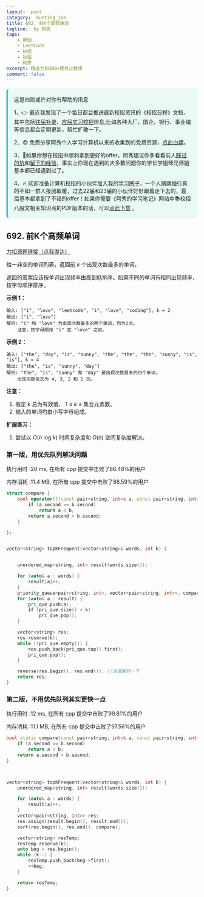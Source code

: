 ```yaml
---
layout:  post
category:  hunting_job
title: 692. 前K个高频单词
tagline:  by 阿秀
tags:
    - 原创
    - LeetCode
    - 校招
    - 社招
    - 阿秀
excerpt: 精选力扣300+题目之数组
comment: false
---
```




<div style="border-color: #24C6DC;
            background-color: #e9f9f3;         
            margin: 1rem 0;
        padding: .25rem 1rem;
        border-left-width: .3rem;
        border-left-style: solid;
        border-radius: .5rem;
        color: inherit;">
  <p>这是四则或许对你有帮助的讯息</p>
  <p>1、👉 最近我发现了一个每日都会推送最新校招资讯的《校招日程》文档，其中包括<a style="text-decoration: underline" href="https://flowus.cn/share/ee50d5eb-3cd5-4f74-880e-95b215dd4ff2" target="_blank">往届补录</a>、<a href="https://flowus.cn/share/5f327c98-1e31-46c8-b86b-5ac6105e021f" target="_blank">应届实习校招</a>信息,比如各种大厂、国企、银行、事业编等信息都会定期更新，帮忙扩散一下。</p>  
  <p>2、😍
    免费分享阿秀个人学习计算机以来的收集到的免费资源，<a style="text-decoration: underline" href="/notes/07-resources/01-free/01-introduce.html" target="_blank">点此白嫖</a>。
  </p>
  <p>3、🚀如果你想在校招中顺利拿到更好的offer，阿秀建议你多看看前人<a style="text-decoration: underline" href="https://www.yuque.com/tuobaaxiu/httmmc/npg1k81zeq4wfpyz" target="_blank">踩过的坑</a>和<a style="text-decoration: underline"  target="_blank" href="https://www.yuque.com/tuobaaxiu/httmmc/gge9ppd0mbu2d3dp">留下的经验</a>，事实上你现在遇到的大多数问题你的学长学姐师兄师姐基本都已经遇到过了。
  </p>
  <p>4、🔥 欢迎准备计算机校招的小伙伴加入我的<a  style="text-decoration: underline" href="https://www.yuque.com/tuobaaxiu/httmmc/xg0otqvc17wfx4u9" target="_blank">学习圈子</a>，一个人踽踽独行真的不如一群人报团取暖，过去22届和23届的小伙伴好好跟着走下去的，最后基本都拿到了不错的offer！如果你需要《阿秀的学习笔记》网站中📚︎校招八股文相关知识点的PDF版本的话，可以<a style="text-decoration: underline" href="/notes/08-other/02-question.html#_5、如何下载阿秀的学习笔记内容pdf版本" target="_blank">点此下载</a> 。</p>   </div>


## 692. 前K个高频单词

[力扣原题链接（点我直达）](https://leetcode-cn.com/problems/top-k-frequent-words/)

给一非空的单词列表，返回前 *k* 个出现次数最多的单词。

返回的答案应该按单词出现频率由高到低排序。如果不同的单词有相同出现频率，按字母顺序排序。

**示例 1：**

```
输入: ["i", "love", "leetcode", "i", "love", "coding"], k = 2
输出: ["i", "love"]
解析: "i" 和 "love" 为出现次数最多的两个单词，均为2次。
    注意，按字母顺序 "i" 在 "love" 之前。
```

 

**示例 2：**

```
输入: ["the", "day", "is", "sunny", "the", "the", "the", "sunny", "is", "is"], k = 4
输出: ["the", "is", "sunny", "day"]
解析: "the", "is", "sunny" 和 "day" 是出现次数最多的四个单词，
    出现次数依次为 4, 3, 2 和 1 次。
```

 

**注意：**

1. 假定 *k* 总为有效值， 1 ≤ *k* ≤ 集合元素数。
2. 输入的单词均由小写字母组成。

 

**扩展练习：**

1. 尝试以 *O*(*n* log *k*) 时间复杂度和 *O*(*n*) 空间复杂度解决。





### 第一版，用优先队列解决问题

执行用时 :20 ms, 在所有 cpp 提交中击败了86.48%的用户

内存消耗 :11.4 MB, 在所有 cpp 提交中击败了86.59%的用户



```c++
struct compare {
	bool operator()(const pair<string, int>& a, const pair<string, int>& b) {
		if (a.second == b.second)
			return a < b;
		return a.second > b.second;
	}

};


vector<string> topKFrequent(vector<string>& words, int k) {


	unordered_map<string, int> result(words.size());

	for (auto& a : words) {
		result[a]++;
	}
	priority_queue<pair<string, int>, vector<pair<string, int>>, compare> pri_que;
	for (auto& a : result) {
		pri_que.push(a);
		if (pri_que.size() > k)
			pri_que.pop();
	}

	vector<string> res;
	res.reserve(k);
	while (!pri_que.empty()) {
		res.push_back(pri_que.top().first);
		pri_que.pop();
	}

	reverse(res.begin(), res.end()); //注意翻转一下
	return res;
}
```



### 第二版，不用优先队列其实更快一点



执行用时 :12 ms, 在所有 cpp 提交中击败了99.81%的用户

内存消耗 :11.1 MB, 在所有 cpp 提交中击败了97.56%的用户



```c++
bool static compare(const pair<string, int>& a, const pair<string, int>& b) {
	if (a.second == b.second)
		return a < b;
	return a.second > b.second;
}



vector<string> topKFrequent(vector<string>& words, int k) {
	unordered_map<string, int> result(words.size());

	for (auto& a : words) {
		result[a]++;
	}
	vector<pair<string, int>> res;
	res.assign(result.begin(), result.end());
	sort(res.begin(), res.end(), compare);

	vector<string> resTemp;
	resTemp.reserve(k);
	auto beg = res.begin();
	while (k--) {
		resTemp.push_back(beg->first);
		++beg;
	}

	return resTemp;
}
```




